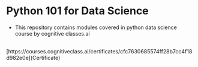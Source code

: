 # Python 101 for Data Science

- This repository contains modules covered in python data science course by cognitive classes.ai 
<br/>
[https://courses.cognitiveclass.ai/certificates/cfc7630685574ff28b7cc4f18d982e0e](Certificate)
